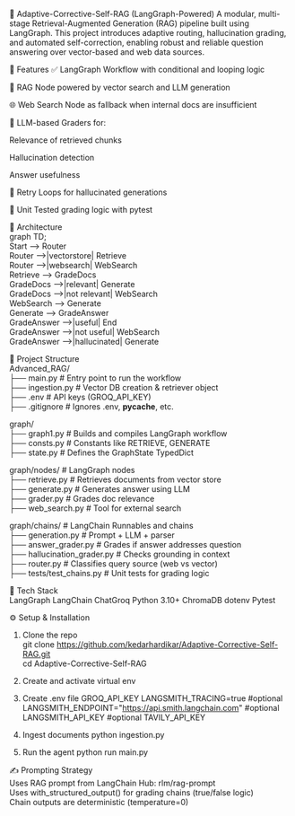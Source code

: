 🔁 Adaptive-Corrective-Self-RAG (LangGraph-Powered)
A modular, multi-stage Retrieval-Augmented Generation (RAG) pipeline built using LangGraph. This project introduces adaptive routing, hallucination grading, and automated self-correction, enabling robust and reliable question answering over vector-based and web data sources.

🚀 Features
✅ LangGraph Workflow with conditional and looping logic

📄 RAG Node powered by vector search and LLM generation

🌐 Web Search Node as fallback when internal docs are insufficient

🧠 LLM-based Graders for:

Relevance of retrieved chunks

Hallucination detection

Answer usefulness

🔄 Retry Loops for hallucinated generations

🧪 Unit Tested grading logic with pytest

🧠 Architecture  
graph TD;  
    Start --> Router  
    Router -->|vectorstore| Retrieve  
    Router -->|websearch| WebSearch  
    Retrieve --> GradeDocs  
    GradeDocs -->|relevant| Generate  
    GradeDocs -->|not relevant| WebSearch  
    WebSearch --> Generate  
    Generate --> GradeAnswer  
    GradeAnswer -->|useful| End  
    GradeAnswer -->|not useful| WebSearch  
    GradeAnswer -->|hallucinated| Generate  

📁 Project Structure  
Advanced_RAG/   
├── main.py                      # Entry point to run the workflow  
├── ingestion.py                 # Vector DB creation & retriever object  
├── .env                         # API keys (GROQ_API_KEY)  
├── .gitignore                   # Ignores .env, __pycache__, etc.  
  
graph/  
├── graph1.py                    # Builds and compiles LangGraph workflow  
├── consts.py                    # Constants like RETRIEVE, GENERATE  
├── state.py                     # Defines the GraphState TypedDict  
  
graph/nodes/                     # LangGraph nodes  
├── retrieve.py                  # Retrieves documents from vector store  
├── generate.py                  # Generates answer using LLM  
├── grader.py                    # Grades doc relevance  
├── web_search.py                # Tool for external search  
  
graph/chains/                    # LangChain Runnables and chains  
├── generation.py                # Prompt + LLM + parser  
├── answer_grader.py             # Grades if answer addresses question  
├── hallucination_grader.py      # Checks grounding in context  
├── router.py                    # Classifies query source (web vs vector)  
├── tests/test_chains.py         # Unit tests for grading logic  


🧰 Tech Stack  
LangGraph
LangChain
ChatGroq
Python 3.10+
ChromaDB
dotenv
Pytest

⚙️ Setup & Installation

1. Clone the repo  
git clone https://github.com/kedarhardikar/Adaptive-Corrective-Self-RAG.git  
cd Adaptive-Corrective-Self-RAG

2. Create and activate virtual env

3. Create .env file
   GROQ_API_KEY 
   LANGSMITH_TRACING=true #optional
   LANGSMITH_ENDPOINT="https://api.smith.langchain.com" #optional
   LANGSMITH_API_KEY  #optional
   TAVILY_API_KEY 

4. Ingest documents
   python ingestion.py

5. Run the agent
   python run main.py


✍️ Prompting Strategy  
Uses RAG prompt from LangChain Hub: rlm/rag-prompt  
Uses with_structured_output() for grading chains (true/false logic)  
Chain outputs are deterministic (temperature=0)  
